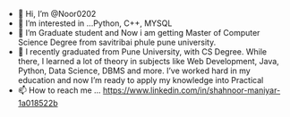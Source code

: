 - 👋 Hi, I’m @Noor0202
- 👀 I’m interested in ...Python, C++, MYSQL
- 🌱 I’m Graduate student and Now i am getting Master of Computer Science Degree from savitribai phule pune university.
- 💞️ I recently graduated from Pune University, with CS Degree. While there, I learned a lot of theory in subjects like Web Development, Java, Python, Data Science, DBMS and more. I’ve worked hard in my education and now I’m ready to apply my knowledge into Practical
- 📫 How to reach me ... https://www.linkedin.com/in/shahnoor-maniyar-1a018522b
<!---
Noor0202/Noor0202 is a ✨ special ✨ repository because its `README.md` (this file) appears on your GitHub profile.
You can click the Preview link to take a look at your changes.
--->
